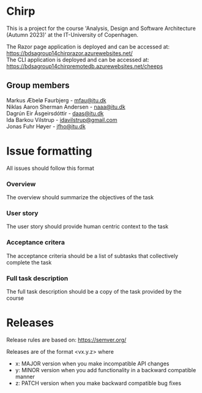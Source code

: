 # Chirp

This is a project for the course 'Analysis, Design and Software Architecture (Autumn 2023)' at the IT-University of Copenhagen.

The Razor page application is deployed and can be accessed at: https://bdsagroup14chirprazor.azurewebsites.net/ \
The CLI application is deployed and can be accessed at:         https://bdsagroup14chirpremotedb.azurewebsites.net/cheeps 

## Group members
Markus Æbelø Faurbjerg - mfau@itu.dk \
Niklas Aaron Sherman Andersen - naaa@itu.dk \
Dagrún Eir Ásgeirsdóttir - daas@itu.dk \
Ida Barkou Vilstrup - idavilstrup@gmail.com \
Jonas Fuhr Høyer - jfho@itu.dk

# Issue formatting
All issues should follow this format

### Overview
The overview should summarize the objectives of the task

### User story
The user story should provide human centric context to the task 

### Acceptance critera
The acceptance criteria should be a list of subtasks that collectively complete the task 

### Full task description
The full task description should be a copy of the task provided by the course

# Releases
Release rules are based on: https://semver.org/

Releases are of the format <vx.y.z> where 
- x: MAJOR version when you make incompatible API changes
- y: MINOR version when you add functionality in a backward compatible manner
- z: PATCH version when you make backward compatible bug fixes